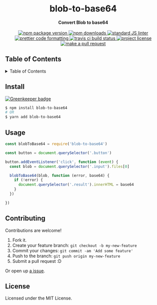 
<h1 align="center">blob-to-base64</h1>
<div align="center">
  <strong>Convert Blob to base64</strong>
</div>
<br>
<div align="center">
  <a href="https://npmjs.org/package/blob-to-base64">
    <img src="https://img.shields.io/npm/v/blob-to-base64.svg?style=flat-square" alt="npm package version" />
  </a>
  <a href="https://npmjs.org/package/blob-to-base64">
  <img src="https://img.shields.io/npm/dm/blob-to-base64.svg?style=flat-square" alt="npm downloads" />
  </a>
  <a href="https://github.com/feross/standard">
    <img src="https://img.shields.io/badge/code%20style-standard-brightgreen.svg?style=flat-square" alt="standard JS linter" />
  </a>
  <a href="https://github.com/prettier/prettier">
    <img src="https://img.shields.io/badge/styled_with-prettier-ff69b4.svg?style=flat-square" alt="prettier code formatting" />
  </a>
  <a href="https://travis-ci.org/tiaanduplessis/blob-to-base64">
    <img src="https://img.shields.io/travis/tiaanduplessis/blob-to-base64.svg?style=flat-square" alt="travis ci build status" />
  </a>
  <a href="https://github.com/tiaanduplessis/blob-to-base64/blob/master/LICENSE">
    <img src="https://img.shields.io/npm/l/blob-to-base64.svg?style=flat-square" alt="project license" />
  </a>
  <a href="http://makeapullrequest.com">
    <img src="https://img.shields.io/badge/PRs-welcome-brightgreen.svg?style=flat-square" alt="make a pull request" />
  </a>
</div>

<h2>Table of Contents</h2>
<details>
  <summary>Table of Contents</summary>
  <li><a href="#install">Install</a></li>
  <li><a href="#usage">Usage</a></li>
  <li><a href="#contribute">Contribute</a></li>
  <li><a href="#license">License</a></li>
</details>

## Install

[![Greenkeeper badge](https://badges.greenkeeper.io/tiaanduplessis/blob-to-base64.svg)](https://greenkeeper.io/)

```sh
$ npm install blob-to-base64
# OR
$ yarn add blob-to-base64
```

## Usage

```js
const blobToBase64 = require('blob-to-base64')

const button = document.querySelector('.button')

button.addEventListener('click', function (event) {
  const blob = document.querySelector('.input').files[0]

  blobToBase64(blob, function (error, base64) {
    if (!error) {
      document.querySelector('.result').innerHTML = base64
    }
  })

})
```

## Contributing

Contributions are welcome!

1. Fork it.
2. Create your feature branch: `git checkout -b my-new-feature`
3. Commit your changes: `git commit -am 'Add some feature'`
4. Push to the branch: `git push origin my-new-feature`
5. Submit a pull request :D

Or open up [a issue](https://github.com/tiaanduplessis/blob-to-base64/issues).

## License

Licensed under the MIT License.
